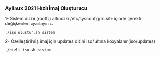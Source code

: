 ### Aylinux 2021 Hızlı İmaj Oluşturucu ###

1- Sistem dizini (rootfs) altındaki /etc/sysconfig/rc.site içinde
gerekli değişkenleri ayarlayınız.

```
./iso_olustur.sh sistem
```

2- Özelleştirilmiş imaj için updates dizini iso/ altına kopyalanır.(iso/updates)

```
./hizli_iso.sh sistem
```
